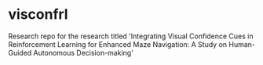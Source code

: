 # visconfrl
Research repo for the research titled 'Integrating Visual Confidence Cues in Reinforcement Learning for Enhanced Maze Navigation: A Study on Human-Guided Autonomous Decision-making'
